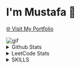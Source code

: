 # I'm Mustafa 👋

[🌐 Visit My Portfolio](https://mustafa-five.vercel.app/)


<img align="center" src="https://media2.giphy.com/media/v1.Y2lkPTc5MGI3NjExdDMwM2t2eHBpbmIxbDRub2c3ankyajRnZ2I1czEzbzhkeGlmYW52diZlcD12MV9pbnRlcm5hbF9naWZfYnlfaWQmY3Q9Zw/4Ev0Ari2Nd9io/giphy.gif" alt="gif" />
<details>
  <summary>Github Stats</summary> <br>
<!--   <p><img align="left" src="https://github-readme-stats.vercel.app/api/top-langs?username=ayush24k&show_icons=true&locale=en&layout=compact&theme=midnight-purple" alt="ayush24k" </p> -->
<p><img align="center" src="https://github-readme-stats.vercel.app/api?username=Mustafa02yusuf28&show_icons=true&locale=en&theme=midnight-purple" alt="Mustafa02yusuf28" /></p>
<p><img align="center" src="https://github-readme-streak-stats.herokuapp.com/?user=Mustafa02yusuf28&theme=midnight-purple" alt="Mustafa02yusuf28" /></p>
</details>


<details>
  <summary>LeetCode Stats</summary> <br>
  <p>
      <img  align=top flex-grow=1 src="https://leetcard.jacoblin.cool/mmy288?theme=dark&font=Nunito&ext=heatmap" />  
  </p>
</details>


<details>
  <summary>SKILLS</summary> <br>
<table align="center">
  <tr>
    <th>Languages</th>
    <th>Technologies</th>
    <th>Tools</th>
    <th>Frameworks</th>
    <th>Libraries</th>
  </tr>
  <tr>
    <td align="center"><img src="https://cdn.jsdelivr.net/gh/devicons/devicon/icons/cplusplus/cplusplus-original.svg" width="30"/><br/>C++<br/>
      <img src="https://cdn.jsdelivr.net/gh/devicons/devicon/icons/python/python-original.svg" width="30"/><br/>Python<br/>
      <img src="https://cdn.jsdelivr.net/gh/devicons/devicon/icons/c/c-original.svg" width="30"/><br/>C<br/>
      <img src="https://cdn.jsdelivr.net/gh/devicons/devicon/icons/javascript/javascript-original.svg" width="30"/><br/>JS<br/>
      <img src="https://raw.githubusercontent.com/ocaml/ocaml.org/main/site/static/img/logos/ocaml.svg" width="30"/><br/>OCaml<br/>
      <img src="https://cdn.jsdelivr.net/gh/devicons/devicon/icons/mysql/mysql-original.svg" width="30"/><br/>SQL
    </td>
    <td align="center">
      <img src="https://cdn.jsdelivr.net/gh/devicons/devicon/icons/html5/html5-original.svg" width="30"/><br/>HTML<br/>
      <img src="https://cdn.jsdelivr.net/gh/devicons/devicon/icons/css3/css3-original.svg" width="30"/><br/>CSS<br/>
      <img src="https://cdn.jsdelivr.net/gh/devicons/devicon/icons/mysql/mysql-original.svg" width="30"/><br/>MySQL
    </td>
    <td align="center">
      <img src="https://cdn.jsdelivr.net/gh/devicons/devicon/icons/git/git-original.svg" width="30"/><br/>Git<br/>
      <img src="https://cdn.jsdelivr.net/gh/devicons/devicon/icons/linux/linux-original.svg" width="30"/><br/>Linux<br/>
      <img src="https://img.icons8.com/color/30/tableau-software.png"/><br/>Tableau
    </td>
    <td align="center">
      <img src="https://cdn.jsdelivr.net/gh/devicons/devicon/icons/express/express-original.svg" width="30"/><br/>Express.js<br/>
      <img src="https://cdn.jsdelivr.net/gh/devicons/devicon/icons/django/django-plain.svg" width="30"/><br/>Django
    </td>
    <td align="center">
      <img src="https://cdn.jsdelivr.net/gh/devicons/devicon/icons/numpy/numpy-original.svg" width="30"/><br/>NumPy<br/>
      <img src="https://cdn.jsdelivr.net/gh/devicons/devicon/icons/pandas/pandas-original.svg" width="30"/><br/>Pandas<br/>
      <img src="https://cdn.jsdelivr.net/gh/devicons/devicon/icons/tensorflow/tensorflow-original.svg" width="30"/><br/>TensorFlow<br/>
      <img src="https://cdn.jsdelivr.net/gh/devicons/devicon/icons/pytorch/pytorch-original.svg" width="30"/><br/>PyTorch<br/>
      <img src="https://upload.wikimedia.org/wikipedia/commons/4/48/Beautifulsoup4_logo.png" width="30"/><br/>BeautifulSoup
    </td>
  </tr>
</table>
</details>



